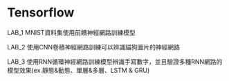 # Tensorflow
LAB_1 MNIST資料集使用前饋神經網路訓練模型


LAB_2 使用CNN卷積神經網路訓練可以辨識貓狗圖片的神經網路


LAB_3 使用RNN循環神經網路訓練模型辨識手寫數字，並且驗證多種RNN網路的模型效果(ex.靜態&動態、單層&多層、LSTM & GRU)
